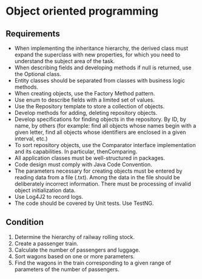 # Object oriented programming

## Requirements
* When implementing the inheritance hierarchy, the derived class must expand the superclass with new properties, for which you need to understand the subject area of ​​the task.
* When describing fields and developing methods if null is returned, use the Optional class.
* Entity classes should be separated from classes with business logic methods.
* When creating objects, use the Factory Method pattern.
* Use enum to describe fields with a limited set of values.
* Use the Repository template to store a collection of objects.
* Develop methods for adding, deleting repository objects.
* Develop specifications for finding objects in the repository. By ID, by name, by others (for example: find all objects whose names begin with a given letter, find all objects whose identifiers are enclosed in a given interval, etc.)
* To sort repository objects, use the Comparator interface implementation and its capabilities. In particular, thenComparing.
* All application classes must be well-structured in packages.
* Code design must comply with Java Code Convention.
* The parameters necessary for creating objects must be entered by reading data from a file (.txt). Among the data in the file should be deliberately incorrect information. There must be processing of invalid object initialization data.
* Use Log4J2 to record logs.
* The code should be covered by Unit tests. Use TestNG.

## Condition
1. Determine the hierarchy of railway rolling stock. 
2. Create a passenger train. 
3. Calculate the number of passengers and luggage. 
4. Sort wagons based on one or more parameters. 
5. Find the wagons in the train corresponding to a given range of parameters of the number of passengers.